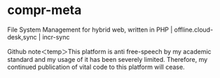 # compr-meta
File System Management for hybrid web, written in PHP | offline.cloud-desk,sync | incr-sync

Github note＜temp＞This platform is anti free-speech by my academic standard and my usage of it has been severely limited. Therefore, my continued publication of vital code to this platform will cease. 
